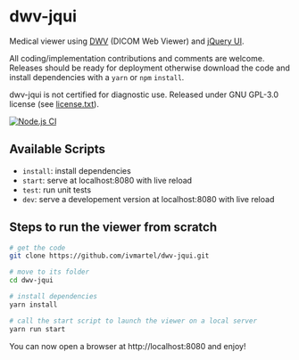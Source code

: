 # dwv-jqui

Medical viewer using [DWV](https://github.com/ivmartel/dwv) (DICOM Web Viewer) and [jQuery UI](http://jqueryui.com/).

All coding/implementation contributions and comments are welcome. Releases should be ready for deployment otherwise download the code and install dependencies with a `yarn` or `npm` `install`.

dwv-jqui is not certified for diagnostic use. Released under GNU GPL-3.0 license (see [license.txt](license.txt)).

[![Node.js CI](https://github.com/ivmartel/dwv-jqui/actions/workflows/nodejs-ci.yml/badge.svg)](https://github.com/ivmartel/dwv-jqui/actions/workflows/nodejs-ci.yml)

## Available Scripts

 - `install`: install dependencies
 - `start`: serve at localhost:8080 with live reload
 - `test`: run unit tests
 - `dev`: serve a developement version at localhost:8080 with live reload

## Steps to run the viewer from scratch

```sh
# get the code
git clone https://github.com/ivmartel/dwv-jqui.git

# move to its folder
cd dwv-jqui

# install dependencies
yarn install

# call the start script to launch the viewer on a local server
yarn run start
```

You can now open a browser at http://localhost:8080 and enjoy!
